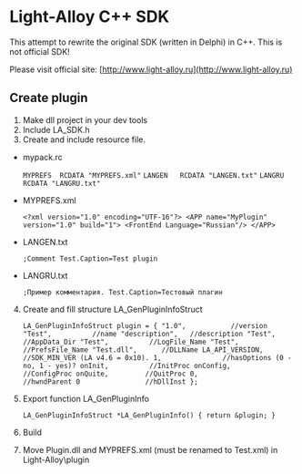 Light-Alloy C++ SDK===================This attempt to rewrite the original SDK (written in Delphi) in C++.This is not official SDK!Please visit official site: [http://www.light-alloy.ru](http://www.light-alloy.ru)Create plugin-------------1. Make dll project in your dev tools2. Include LA_SDK.h3. Create and include resource file.- mypack.rc	    `MYPREFS  RCDATA "MYPREFS.xml"`    `LANGEN   RCDATA "LANGEN.txt"`    `LANGRU	  RCDATA "LANGRU.txt"`	- MYPREFS.xml    `<?xml version="1.0" encoding="UTF-16"?>    <APP name="MyPlugin" version="1.0" build="1">        <FrontEnd Language="Russian"/>    </APP>`- LANGEN.txt    `;Comment    Test.Caption=Test plugin`	- LANGRU.txt	    `;Пример комментария.    Test.Caption=Тестовый плагин`	4. Create and fill structure LA_GenPluginInfoStruct    `LA_GenPluginInfoStruct plugin = {        "1.0",           //version        "Test",          //name        "description",   //description        "Test",          //AppData_Dir        "Test",          //LogFile_Name        "Test",          //PrefsFile_Name        "Test.dll",      //DLLName        LA_API_VERSION,  //SDK_MIN_VER (LA v4.6 = 0x10).        1,               //hasOptions (0 - no, 1 - yes)?        onInit,          //InitProc        onConfig,        //ConfigProc        onQuite,         //QuitProc        0,               //hwndParent        0                //hDllInst    };`	5. Export function LA_GenPluginInfo    `LA_GenPluginInfoStruct *LA_GenPluginInfo() {        return &plugin;    }`	6. Build7. Move Plugin.dll and MYPREFS.xml (must be renamed to Test.xml) in Light-Alloy\plugin